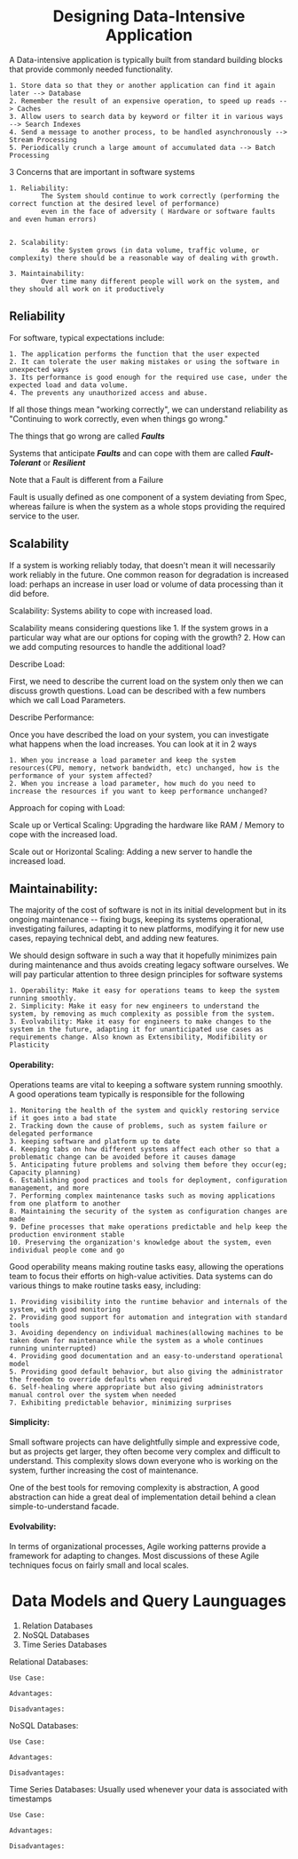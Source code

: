 <center><h1>Designing Data-Intensive Application </h1></center>

A Data-intensive application is typically built from standard building blocks that provide commonly needed functionality.

    1. Store data so that they or another application can find it again later --> Database
    2. Remember the result of an expensive operation, to speed up reads --> Caches 
    3. Allow users to search data by keyword or filter it in various ways --> Search Indexes
    4. Send a message to another process, to be handled asynchronously --> Stream Processing
    5. Periodically crunch a large amount of accumulated data --> Batch Processing



3 Concerns that are important in software systems

    1. Reliability: 
            The System should continue to work correctly (performing the correct function at the desired level of performance) 
            even in the face of adversity ( Hardware or software faults and even human errors)


    2. Scalability:
            As the System grows (in data volume, traffic volume, or complexity) there should be a reasonable way of dealing with growth.

    3. Maintainability:
            Over time many different people will work on the system, and they should all work on it productively



<h2> Reliability </h2>

For software, typical expectations include:

    1. The application performs the function that the user expected
    2. It can tolerate the user making mistakes or using the software in unexpected ways
    3. Its performance is good enough for the required use case, under the expected load and data volume.
    4. The prevents any unauthorized access and abuse.

If all those things mean "working correctly", we can understand reliability as "Continuing to work 
correctly, even when things go wrong." 

The things that go wrong are called <b><i>Faults</i></b>

Systems that anticipate <b><i>Faults</i></b> and can cope with them are called <b><i>Fault-Tolerant</i></b> or <b><i>Resilient</i></b>

Note that a Fault is different from a Failure

Fault is usually defined as one component of a system deviating from Spec, whereas failure is when the system as a whole stops providing the required service to the user.

<h2> Scalability </h2>

If a system is working reliably today, that doesn't mean it will necessarily work reliably in the future. One common reason for degradation is increased load: perhaps an increase in user load or volume of data processing than it did before.

Scalability: Systems ability to cope with increased load.

Scalability means considering questions like 
    1. If the system grows in a particular way what are our options for coping with the growth?
    2. How can we add computing resources to handle the additional load?

Describe Load:

First, we need to describe the current load on the system only then we can discuss growth questions. Load can be described with a few numbers which we call Load Parameters.

Describe Performance:

Once you have described the load on your system, you can investigate what happens when the load increases. You can look at it in 2 ways

    1. When you increase a load parameter and keep the system resources(CPU, memory, network bandwidth, etc) unchanged, how is the performance of your system affected?
    2. When you increase a load parameter, how much do you need to increase the resources if you want to keep performance unchanged?

Approach for coping with Load:

Scale up or Vertical Scaling: Upgrading the hardware like RAM / Memory to cope with the increased load.

Scale out or Horizontal Scaling: Adding a new server to handle the increased load.


<h2> Maintainability:</h2>

The majority of the cost of software is not in its initial development but in its ongoing maintenance -- fixing bugs, keeping its systems operational, investigating failures, adapting it to new platforms, modifying it for new use cases, repaying technical debt, and adding new features.

We should design software in such a way that it hopefully minimizes pain during maintenance and thus avoids creating legacy software ourselves. We will pay particular attention to three design principles for software systems

    1. Operability: Make it easy for operations teams to keep the system running smoothly.
    2. Simplicity: Make it easy for new engineers to understand the system, by removing as much complexity as possible from the system.
    3. Evolvability: Make it easy for engineers to make changes to the system in the future, adapting it for unanticipated use cases as requirements change. Also known as Extensibility, Modifibility or Plasticity


<h4>Operability:</h4>

Operations teams are vital to keeping a software system running smoothly. A good operations team typically is responsible for the following

    1. Monitoring the health of the system and quickly restoring service if it goes into a bad state
    2. Tracking down the cause of problems, such as system failure or delegated performance
    3. keeping software and platform up to date 
    4. Keeping tabs on how different systems affect each other so that a problematic change can be avoided before it causes damage
    5. Anticipating future problems and solving them before they occur(eg; Capacity planning)
    6. Establishing good practices and tools for deployment, configuration management, and more 
    7. Performing complex maintenance tasks such as moving applications from one platform to another
    8. Maintaining the security of the system as configuration changes are made
    9. Define processes that make operations predictable and help keep the production environment stable
    10. Preserving the organization's knowledge about the system, even individual people come and go

Good operability means making routine tasks easy, allowing the operations team to focus their efforts on high-value activities. Data systems can do various things to make routine tasks easy, including:

    1. Providing visibility into the runtime behavior and internals of the system, with good monitoring
    2. Providing good support for automation and integration with standard tools
    3. Avoiding dependency on individual machines(allowing machines to be taken down for maintenance while the system as a whole continues running uninterrupted)
    4. Providing good documentation and an easy-to-understand operational model
    5. Providing good default behavior, but also giving the administrator the freedom to override defaults when required
    6. Self-healing where appropriate but also giving administrators manual control over the system when needed
    7. Exhibiting predictable behavior, minimizing surprises


<h4> Simplicity:</h4>
Small software projects can have delightfully simple and expressive code, but as projects get larger, they often become very complex and difficult to understand. This complexity slows down everyone who is working on the system, further increasing the cost of maintenance. 

One of the best tools for removing complexity is abstraction, A good abstraction can hide a great deal of implementation detail behind a clean simple-to-understand facade.



<h4> Evolvability:</h4>

In terms of organizational processes, Agile working patterns provide a framework for adapting to changes. Most discussions of these Agile techniques focus on fairly small and local scales.


<center><h1>Data Models and Query Launguages</h1></center>

1. Relation Databases
2. NoSQL Databases
3. Time Series Databases
   

Relational Databases:

    Use Case:

    Advantages:

    Disadvantages:

NoSQL Databases:
    
    Use Case:

    Advantages:

    Disadvantages:

Time Series Databases: Usually used whenever your data is associated with timestamps
    
    Use Case:

    Advantages:

    Disadvantages:










    




